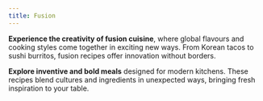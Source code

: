 ```yaml
---
title: Fusion
---
```


**Experience the creativity of fusion cuisine**, where global flavours and cooking styles come together in exciting new ways. From Korean tacos to sushi burritos, fusion recipes offer innovation without borders.

**Explore inventive and bold meals** designed for modern kitchens. These recipes blend cultures and ingredients in unexpected ways, bringing fresh inspiration to your table.
